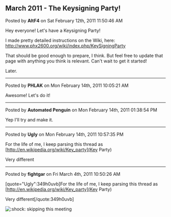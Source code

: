 ## March 2011 - The Keysigning Party!
Posted by **AltF4** on Sat February 12th, 2011 11:50:46 AM

Hey everyone! Let's have a Keysigning Party!

I made pretty detailed instructions on the Wiki, here: <!-- m --><a class="postlink" href="http://www.phx2600.org/wiki/index.php/KeySigningParty">http://www.phx2600.org/wiki/index.php/KeySigningParty</a><!-- m -->

That should be good enough to prepare, I think. But feel free to update that page with anything you think is relevant. Can't wait to get it started!

Later.

--------------------------------------------------------------------------------

Posted by **PHLAK** on Mon February 14th, 2011 10:05:21 AM

Awesome! Let's do it!

--------------------------------------------------------------------------------

Posted by **Automated Penguin** on Mon February 14th, 2011 01:38:54 PM

Yep I'll try and make it.

--------------------------------------------------------------------------------

Posted by **Ugly** on Mon February 14th, 2011 10:57:35 PM

For the life of me, I keep parsing this thread as [http://en.wikipedia.org/wiki/Key_party](Key Party)

Very different

--------------------------------------------------------------------------------

Posted by **fightgar** on Fri March 4th, 2011 10:50:26 AM

[quote="Ugly":349h0uvb]For the life of me, I keep parsing this thread as [http://en.wikipedia.org/wiki/Key_party](Key Party)

Very different[/quote:349h0uvb]

 <!-- s:shock: --><img src="{SMILIES_PATH}/icon_eek.gif" alt=":shock:" title="Shocked" /><!-- s:shock: --> skipping this meeting
